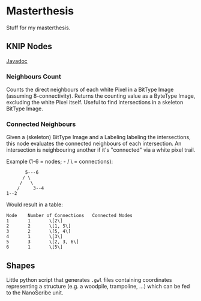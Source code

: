 # Masterthesis

Stuff for my masterthesis.

## KNIP Nodes
[Javadoc](http://javadoc.imagej.net/)

### Neighbours Count
Counts the direct neighbours of each white Pixel in a BitType Image (assuming 8-connectivity). Returns the counting value as a ByteType Image, excluding the white Pixel itself. Useful to find intersections in a skeleton BitType Image.

### Connected Neighbours
Given a (skeleton) BitType Image and a Labeling labeling the intersections, this node evaluates the connected neighbours of each intersection. An intersection is neighbouring another if it's "connected" via a white pixel trail.

Example (1-6 = nodes; - / \ = connections):

```
       5---6
      / \
     /   \
    /     3--4
1--2
```

Would result in a table:

```
Node	Number of Connections	Connected Nodes
1		1		\[2\]
2		2		\[1, 5\]
3		2		\[5, 4\]
4		1		\[3\]
5		3		\[2, 3, 6\]
6		1		\[5\]
```

## Shapes
Little python script that generates `.gwl` files containing coordinates representing a structure (e.g. a woodpile, trampoline, ...) which can be fed to the NanoScribe unit.



